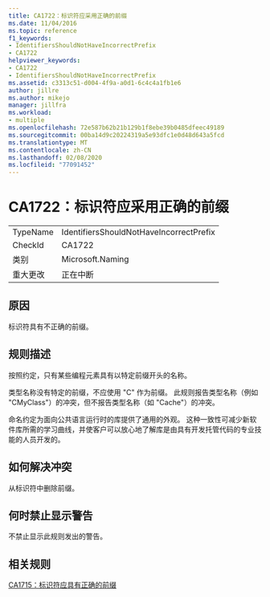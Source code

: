 ```yaml
---
title: CA1722：标识符应采用正确的前缀
ms.date: 11/04/2016
ms.topic: reference
f1_keywords:
- IdentifiersShouldNotHaveIncorrectPrefix
- CA1722
helpviewer_keywords:
- CA1722
- IdentifiersShouldNotHaveIncorrectPrefix
ms.assetid: c3313c51-d004-4f9a-a0d1-6c4c4a1fb1e6
author: jillre
ms.author: mikejo
manager: jillfra
ms.workload:
- multiple
ms.openlocfilehash: 72e587b62b21b129b1f8ebe39b0485dfeec49189
ms.sourcegitcommit: 00ba14d9c20224319a5e93dfc1e0d48d643a5fcd
ms.translationtype: MT
ms.contentlocale: zh-CN
ms.lasthandoff: 02/08/2020
ms.locfileid: "77091452"
---
```

# <a name="ca1722-identifiers-should-not-have-incorrect-prefix"></a>CA1722：标识符应采用正确的前缀

|||
|-|-|
|TypeName|IdentifiersShouldNotHaveIncorrectPrefix|
|CheckId|CA1722|
|类别|Microsoft.Naming|
|重大更改|正在中断|

## <a name="cause"></a>原因
标识符具有不正确的前缀。

## <a name="rule-description"></a>规则描述
按照约定，只有某些编程元素具有以特定前缀开头的名称。

类型名称没有特定的前缀，不应使用 "C" 作为前缀。 此规则报告类型名称（例如 "CMyClass"）的冲突，但不报告类型名称（如 "Cache"）的冲突。

命名约定为面向公共语言运行时的库提供了通用的外观。 这种一致性可减少新软件库所需的学习曲线，并使客户可以放心地了解库是由具有开发托管代码的专业技能的人员开发的。

## <a name="how-to-fix-violations"></a>如何解决冲突
从标识符中删除前缀。

## <a name="when-to-suppress-warnings"></a>何时禁止显示警告
不禁止显示此规则发出的警告。

## <a name="related-rules"></a>相关规则
[CA1715：标识符应具有正确的前缀](../code-quality/ca1715.md)
